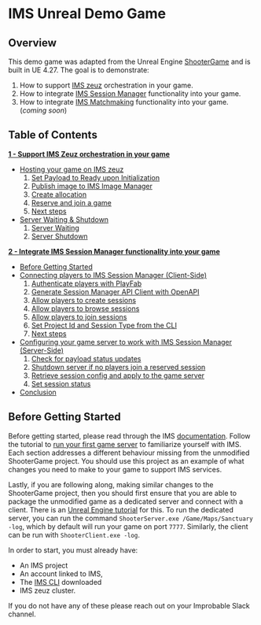 # IMS Unreal Demo Game
## Overview
This demo game was adapted from the Unreal Engine [ShooterGame](https://docs.unrealengine.com/4.27/en-US/Resources/SampleGames/ShooterGame/) and is built in UE 4.27. The goal is to demonstrate:
1. How to support [IMS zeuz](https://docs.ims.improbable.io/docs/ims-zeuz/getting-started) orchestration in your game.
2. How to integrate [IMS Session Manager](https://docs.ims.improbable.io/docs/ims-session-manager/getting-started) functionality into your game.
2. How to integrate [IMS Matchmaking](https://docs.ims.improbable.io/docs/matchmaker/getting-started) functionality into your game. (*coming soon*)


## Table of Contents

**[1 - Support IMS Zeuz orchestration in your game](/Docs/zeuz-integration.md)**
- [Hosting your game on IMS zeuz](/Docs/zeuz-integration.md#hosting-your-game-on-ims-zeuz)
	1. [Set Payload to Ready upon Initialization](/Docs/zeuz-integration.md#1-set-payload-to-ready-upon-initialization)
	2. [Publish image to IMS Image Manager](/Docs/zeuz-integration.md#2-publish-image-to-ims-image-manager)
	3. [Create allocation](/Docs/zeuz-integration.md#3-create-allocation)
	4. [Reserve and join a game](/Docs/zeuz-integration.md#4-reserve-and-join-a-game)
	5. [Next steps](/Docs/zeuz-integration.md#5-next-steps)
- [Server Waiting & Shutdown](/Docs/zeuz-integration.md#server-waiting--shutdown)
	1. [Server Waiting](/Docs/zeuz-integration.md#1-server-waiting)
	2. [Server Shutdown](/Docs/zeuz-integration.md#2-server-shutdown)


**[2 - Integrate IMS Session Manager functionality into your game](/Docs/session-manager-integration.md)**
- [Before Getting Started](/Docs/session-manager-integration.md#before-getting-started)
- [Connecting players to IMS Session Manager (Client-Side)](/Docs/session-manager-integration.md#connecting-players-with-ims-session-manager)
    1. [Authenticate players with PlayFab](/Docs/session-manager-integration.md#1-authenticate-players-with-playfab)
    2. [Generate Session Manager API Client with OpenAPI](/Docs/session-manager-integration.md#2-generate-session-manager-api-client-with-openapi)
    3. [Allow players to create sessions](/Docs/session-manager-integration.md#3-allow-players-to-create-sessions)
    4. [Allow players to browse sessions](/Docs/session-manager-integration.md#4-allow-players-to-browse-sessions)
    5. [Allow players to join sessions](/Docs/session-manager-integration.md#5-allow-players-to-join-sessions)
    6. [Set Project Id and Session Type from the CLI](/Docs/session-manager-integration.md#6-set-project-id-and-session-type-from-the-cli)
    7. [Next steps](/Docs/session-manager-integration.md#7-next-steps)
- [Configuring your game server to work with IMS Session Manager (Server-Side)](/Docs/session-manager-integration.md#configuring-your-game-server-to-work-with-ims-session-manager)
    1. [Check for payload status updates](/Docs/session-manager-integration.md#1-check-for-payload-status-updates)
    2. [Shutdown server if no players join a reserved session](/Docs/session-manager-integration.md#2-shutdown-server-if-no-players-join-a-reserved-session)
    3. [Retrieve session config and apply to the game server](/Docs/session-manager-integration.md#3-retrieve-session-config-and-apply-to-the-game-server)
    4. [Set session status](/Docs/session-manager-integration.md#4-set-session-status)
- [Conclusion](/Docs/session-manager-integration.md#conclusion)

## Before Getting Started
Before getting started, please read through the IMS [documentation](https://docs.ims.improbable.io/). Follow the tutorial to [run your first game server](https://docs.ims.improbable.io/docs/ims-zeuz/guides/my-first-payload) to familiarize yourself with IMS. Each section addresses a different behaviour missing from the unmodified ShooterGame project. You should use this project as an example of what changes you need to make to your game to support IMS services.

Lastly, if you are following along, making similar changes to the ShooterGame project, then you should first ensure that you are able to package the unmodified game as a dedicated server and connect with a client. There is an [Unreal Engine tutorial](https://docs.unrealengine.com/4.27/en-US/InteractiveExperiences/Networking/HowTo/DedicatedServers/) for this. To run the dedicated server, you can run the command `ShooterServer.exe /Game/Maps/Sanctuary -log`, which by default will run your game on port `7777`. Similarly, the client can be run with `ShooterClient.exe -log`.

In order to start, you must already have:
- An IMS project
- An account linked to IMS, 
- The [IMS CLI](https://docs.ims.improbable.io/docs/ims-cli/installation) downloaded
- IMS zeuz cluster.

If you do not have any of these please reach out on your Improbable Slack channel.
